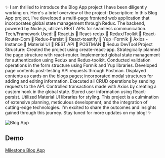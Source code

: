 ✨ I am thrilled to introduce the Blog App project I have been diligently working on. Here's a brief overview of the project:
Description:
In this Blog App project, I've developed a multi-page frontend web application that incorporates global state management through Redux. The backend, powered by Node.js, utilizes REST APIs for seamless communication.
Tech/Framework Used:
🎯 React.js
🎯 React-redux
🎯 Redux/Toolkit
🎯 React-Router-Dom
🎯 Redux-Persist
🎯 React-toastify
🎯 Yup -Formik
🎯 Axios - Instance
🎯 Material UI
🎯 REST API
🎯 POSTMAN
🎯 Redux DevTool
Project Structure:
Created the project using create-react-app.
Strategically planned the page structure with react-router.
Implemented global state management for authentication using Redux and Redux-toolkit.
Conducted validation operations in the form structure using Formik and Yup libraries.
Developed page contents post-testing API requests through Postman.
Displayed contents as cards on the blogs pages; incorporated modal structures for adding and editing information.
Executed all CRUD operations by sending requests to the API.
Controlled transactions made with Axios by creating a custom hook in the global state.
Stored user information using React-persist.
Utilized Material UI libraries for styling.
This project is a culmination of extensive planning, meticulous development, and the integration of cutting-edge technologies. I'm excited to share the outcomes and insights gained through this journey. Stay tuned for more updates on my blog! ✨

![Blog App](blogapp.gif)

## Demo

[Milestone Blog App](https://mucahitmehmet-blogapp.netlify.app/)

